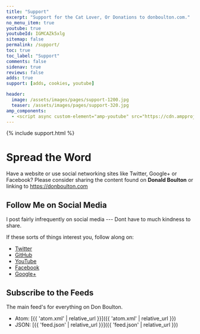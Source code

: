 ```yaml
---
title: "Support"
excerpt: "Support for the Cat Lover, Or Donations to donboulton.com."
no_menu_item: true
youtube: true
youtubeId: IGMCAZk5xlg
sitemap: false
permalink: /support/
toc: true
toc_label: "Support"
comments: false
sidenav: true
reviews: false
adds: true
support: [adds, cookies, youtube]

header:
  image: /assets/images/pages/support-1200.jpg
  teaser: /assets/images/pages/support-320.jpg
amp_components:
  - <script async custom-element="amp-youtube" src="https://cdn.ampproject.org/v0/amp-youtube-0.1.js"></script>
---
```


{% include support.html %}

# Spread the Word

Have a website or use social networking sites like Twitter, Google+ or Facebook? Please consider sharing the content found on **Donald Boulton** or linking to <https://donboulton.com>

## Follow Me on Social Media

I post fairly infrequently on social media --- Dont have to much kindness to share.

If these sorts of things interest you, follow along on:

- [Twitter](https://twitter.com/donboulton)
- [GitHub](https://github.com/donaldboulton)
- [YouTube](https://www.youtube.com/channel/UCHED4RFSxXXNGDDvWpgzHXg)
- [Facebook](https://www.facebook.com/donboulton)
- [Google+](https://plus.google.com/+DonaldBoulton)

## Subscribe to the Feeds

The main feed's for everything on Don Boulton.

- Atom: [{{ 'atom.xml' | relative_url }}]({{ 'atom.xml' | relative_url }})
- JSON: [{{ 'feed.json' | relative_url }}]({{ 'feed.json' | relative_url }})

